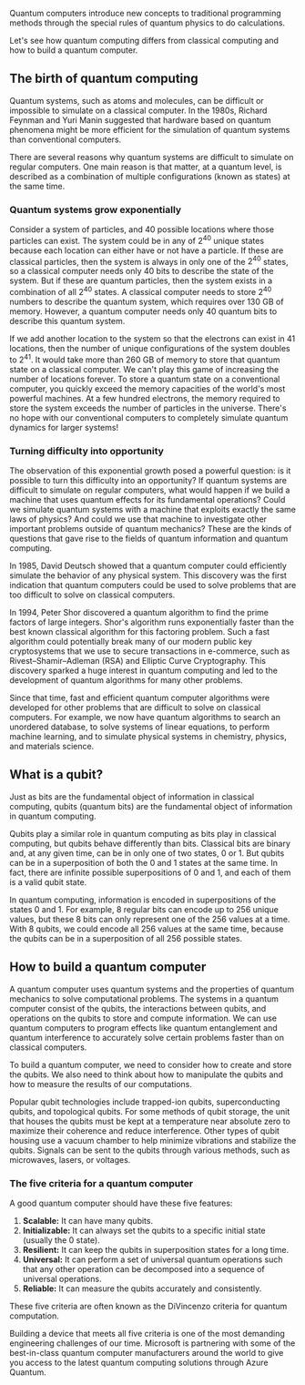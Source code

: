Quantum computers introduce new concepts to traditional programming methods through the special rules of quantum physics to do calculations.

Let's see how quantum computing differs from classical computing and how to build a quantum computer.

## The birth of quantum computing

Quantum systems, such as atoms and molecules, can be difficult or impossible to simulate on a classical computer. In the 1980s, Richard Feynman and Yuri Manin suggested that hardware based on quantum phenomena might be more efficient for the simulation of quantum systems than conventional computers.

There are several reasons why quantum systems are difficult to simulate on regular computers. One main reason is that matter, at a quantum level, is described as a combination of multiple configurations (known as states) at the same time.

### Quantum systems grow exponentially

Consider a system of particles, and 40 possible locations where those particles can exist. The system could be in any of $2^{40}$ unique states because each location can either have or not have a particle. If these are classical particles, then the system is always in only one of the $2^{40}$ states, so a classical computer needs only 40 bits to describe the state of the system. But if these are quantum particles, then the system exists in a combination of all $2^{40}$ states. A classical computer needs to store $2^{40}$ numbers to describe the quantum system, which requires over 130 GB of memory. However, a quantum computer needs only 40 quantum bits to describe this quantum system.

If we add another location to the system so that the electrons can exist in 41 locations, then the number of unique configurations of the system doubles to $2^{41}$. It would take more than 260 GB of memory to store that quantum state on a classical computer. We can't play this game of increasing the number of locations forever. To store a quantum state on a conventional computer, you quickly exceed the memory capacities of the world's most powerful machines. At a few hundred electrons, the memory required to store the system exceeds the number of particles in the universe. There's no hope with our conventional computers to completely simulate quantum dynamics for larger systems!

### Turning difficulty into opportunity

The observation of this exponential growth posed a powerful question: is it possible to turn this difficulty into an opportunity? If quantum systems are difficult to simulate on regular computers, what would happen if we build a machine that uses quantum effects for its fundamental operations? Could we simulate quantum systems with a machine that exploits exactly the same laws of physics? And could we use that machine to investigate other important problems outside of quantum mechanics? These are the kinds of questions that gave rise to the fields of quantum information and quantum computing.

In 1985, David Deutsch showed that a quantum computer could efficiently simulate the behavior of any physical system. This discovery was the first indication that quantum computers could be used to solve problems that are too difficult to solve on classical computers.

In 1994, Peter Shor discovered a quantum algorithm to find the prime factors of large integers. Shor's algorithm runs exponentially faster than the best known classical algorithm for this factoring problem. Such a fast algorithm could potentially break many of our modern public key cryptosystems that we use to secure transactions in e-commerce, such as Rivest–Shamir–Adleman (RSA) and Elliptic Curve Cryptography. This discovery sparked a huge interest in quantum computing and led to the development of quantum algorithms for many other problems.

Since that time, fast and efficient quantum computer algorithms were developed for other problems that are difficult to solve on classical computers. For example, we now have quantum algorithms to search an unordered database, to solve systems of linear equations, to perform machine learning, and to simulate physical systems in chemistry, physics, and materials science.

## What is a qubit?

Just as bits are the fundamental object of information in classical computing, qubits (quantum bits) are the fundamental object of information in quantum computing.

Qubits play a similar role in quantum computing as bits play in classical computing, but qubits behave differently than bits. Classical bits are binary and, at any given time, can be in only one of two states, 0 or 1. But qubits can be in a superposition of both the 0 and 1 states at the same time. In fact, there are infinite possible superpositions of 0 and 1, and each of them is a valid qubit state.

In quantum computing, information is encoded in superpositions of the states 0 and 1. For example, 8 regular bits can encode up to 256 unique values, but these 8 bits can only represent one of the 256 values at a time. With 8 qubits, we could encode all 256 values at the same time, because the qubits can be in a superposition of all 256 possible states.

## How to build a quantum computer

A quantum computer uses quantum systems and the properties of quantum mechanics to solve computational problems. The systems in a quantum computer consist of the qubits, the interactions between qubits, and operations on the qubits to store and compute information. We can use quantum computers to program effects like quantum entanglement and quantum interference to accurately solve certain problems faster than on classical computers.

To build a quantum computer, we need to consider how to create and store the qubits. We also need to think about how to manipulate the qubits and how to measure the results of our computations.

Popular qubit technologies include trapped-ion qubits, superconducting qubits, and topological qubits. For some methods of qubit storage, the unit that houses the qubits must be kept at a temperature near absolute zero to maximize their coherence and reduce interference. Other types of qubit housing use a vacuum chamber to help minimize vibrations and stabilize the qubits. Signals can be sent to the qubits through various methods, such as microwaves, lasers, or voltages.

### The five criteria for a quantum computer

A good quantum computer should have these five features:

1. **Scalable:** It can have many qubits.
1. **Initializable:** It can always set the qubits to a specific initial state (usually the 0 state).
1. **Resilient:** It can keep the qubits in superposition states for a long time.
1. **Universal:** It can perform a set of universal quantum operations such that any other operation can be decomposed into a sequence of universal operations.
1. **Reliable:** It can measure the qubits accurately and consistently.

These five criteria are often known as the DiVincenzo criteria for quantum computation.

Building a device that meets all five criteria is one of the most demanding engineering challenges of our time. Microsoft is partnering with some of the best-in-class quantum computer manufacturers around the world to give you access to the latest quantum computing solutions through Azure Quantum.
